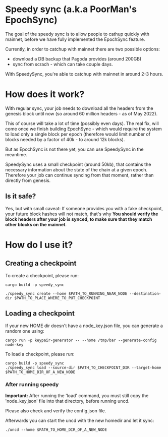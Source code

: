 # Speedy sync (a.k.a PoorMan's EpochSync)

The goal of the speedy sync is to allow people to cathup quickly with mainnet, before we have fully implemented the EpochSync feature.

Currently, in order to catchup with mainnet there are two possible options:
* download a DB backup that Pagoda provides (around 200GB)
* sync from scrach - which can take couple days.

With SpeedySync, you're able to catchup with mainnet in around 2-3 hours.

# How does it work?

With regular sync, your job needs to download all the headers from the genesis block until now (so around 60 million headers - as of May 2022).

This of course will take a lot of time (possibly even days). The real fix, will come once we finish building EpochSync - which would require the system to load only a single block per epoch (therefore would limit number of blocks needed by a factor of 40k - to around 12k blocks).

But as EpochSync is not there yet, you can use SpeedySync in the meantime.

SpeedySync uses a small checkpoint (around 50kb), that contains the necessary information about the state of the chain at a given epoch. Therefore your job can continue syncing from that moment, rather than directly from genesis.

## Is it safe?

Yes, but with small caveat: If someone provides you with a fake checkpoint, your future block hashes will not match, that's why **You should verify the block headers after your job is synced, to make sure that they match other blocks on the mainnet**.


# How do I use it?


## Creating a checkpoint
To create a checkpoint, please run:

```
cargo build -p speedy_sync 

./speedy_sync create --home $PATH_TO_RUNNING_NEAR_NODE --destination-dir $PATH_TO_PLACE_WHERE_TO_PUT_CHECKPOINT
```

## Loading a checkpoint
If your new HOME dir doesn't have a node_key.json file, you can generate a random one using:
```
cargo run -p keypair-generator -- --home /tmp/bar --generate-config node-key
```


To load a checkpoint, please run:
```
cargo build -p speedy_sync 
./speedy_sync load --source-dir $PATH_TO_CHECKPOINT_DIR --target-home $PATH_TO_HOME_DIR_OF_A_NEW_NODE
```


### After running speedy

**Important:** After running the 'load' command, you must still copy the 'node_key.json' file into that directory, before running uncd.

Please also check and verify the config.json file.

Afterwards you can start the uncd with the new homedir and let it sync:

```
./uncd --home $PATH_TO_HOME_DIR_OF_A_NEW_NODE
```
